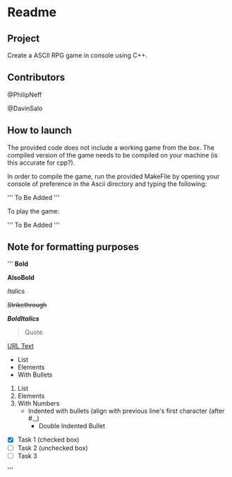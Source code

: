 # Readme

## Project
Create a ASCII RPG game in console using C++.

## Contributors
@PhilipNeff

@DavinSalo

## How to launch
The provided code does not include a working game from the box. The compiled version of the game needs to be compiled on your machine (is this accurate for cpp?).

In order to compile the game, run the provided MakeFile by opening your console of preference in the Ascii directory and typing the following:

'''
To Be Added
'''

To play the game:

'''
To Be Added
'''










## Note for formatting purposes

'''
**Bold**

__AlsoBold__

*Italics*

~~Strikethrough~~

**_BoldItalics_**

> Quote

[URL Text](https://help.github.com/en/articles/basic-writing-and-formatting-syntax#quoting-code)

- List
- Elements
- With Bullets

1. List
2. Elements
3. With Numbers
   - Indented with bullets (align with previous line's first character (after #._)
     - Double Indented Bullet
     
- [x] Task 1 (checked box)
- [ ] Task 2 (unchecked box)
- [ ] Task 3

'''